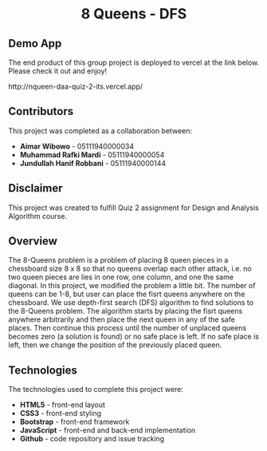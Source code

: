 <h1 align="center">8 Queens - DFS</h1>

## Demo App

The end product of this group project is deployed to vercel at the link below. Please check it out and enjoy! 
<p>http://nqueen-daa-quiz-2-its.vercel.app/</p>

## Contributors

This project was completed as a collaboration between:
* **Aimar Wibowo** - 05111940000034
* **Muhammad Rafki Mardi** - 05111940000054
* **Jundullah Hanif Robbani** - 05111940000144

## Disclaimer
This project was created to fulfill Quiz 2 assignment for Design and Analysis Algorithm course.

## Overview
The 8-Queens problem is a problem of placing 8 queen pieces in a chessboard size 8 x 8 so that no queens overlap each other attack, i.e. no two queen pieces are lies in one row, one column, and one the same diagonal. In this project, we modified the problem a little bit. The number of queens can be 1-8, but user can place the fisrt queens anywhere on the chessboard. We use depth-first search (DFS) algorithm to find solutions to the 8-Queens problem. The algorithm starts by placing the fisrt queens anywhere arbitrarily and then place the next queen in any of the safe places. Then continue this process until the number of unplaced queens becomes zero (a solution is found) or no safe place is left. If no safe place is left, then we change the position of the previously placed queen.

## Technologies
The technologies used to complete this project were:
* **HTML5** - front-end layout
* **CSS3** - front-end styling
* **Bootstrap** - front-end framework
* **JavaScript** - front-end and back-end implementation 
* **Github** - code repository and issue tracking
